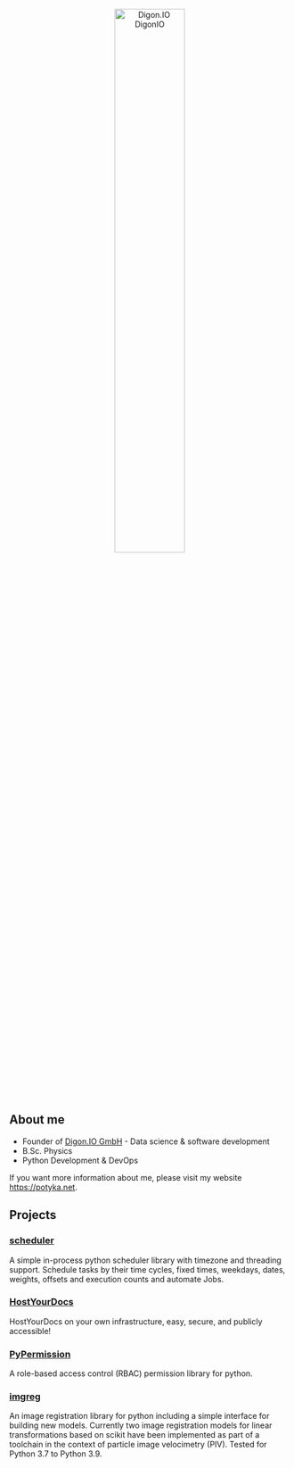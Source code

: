 <br>
<div align="center">
  <a href="https://digon.io">
    <img alt="Digon.IO DigonIO" src="https://digon.io/static/landing/img/digon_name_right_grey.svg" width="50%">
  </a>
</div>


## About me

+ Founder of [Digon.IO GmbH](https://digon.io) - Data science & software development
+ B.Sc. Physics
+ Python Development & DevOps
  
If you want more information about me, please visit my website <https://potyka.net>.

## Projects

###  [scheduler](https://github.com/DigonIO/scheduler)

A simple in-process python scheduler library with timezone and threading support. Schedule tasks by their time cycles, fixed times, weekdays, dates, weights, offsets and execution counts and automate Jobs.

###  [HostYourDocs](https://github.com/DigonIO/hostyourdocs)

HostYourDocs on your own infrastructure, easy, secure, and publicly accessible! 

###  [PyPermission](https://github.com/DigonIO/pypermission)

A role-based access control (RBAC) permission library for python. 

###  [imgreg](https://github.com/DigonIO/imgreg)

An image registration library for python including a simple interface for building new models. Currently two image registration models for linear transformations based on scikit have been implemented as part of a toolchain in the context of particle image velocimetry (PIV). Tested for Python 3.7 to Python 3.9.
